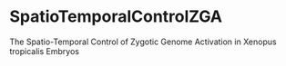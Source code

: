 # SpatioTemporalControlZGA
The Spatio-Temporal Control of Zygotic Genome Activation in Xenopus tropicalis Embryos 
